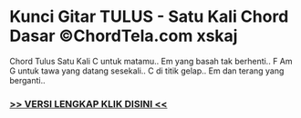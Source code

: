 
 # Kunci Gitar TULUS - Satu Kali Chord Dasar ©ChordTela.com xskaj


Chord Tulus Satu Kali C untuk matamu.. Em yang basah tak berhenti.. F Am G untuk tawa yang datang sesekali.. C di titik gelap.. Em dan terang yang berganti..

###  <a href="https://shortlighzx.web.app?sq=Kunci Gitar TULUS - Satu Kali Chord Dasar ©ChordTela.com"> >> VERSI LENGKAP KLIK DISINI << </a>
